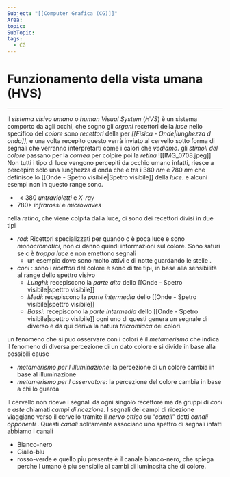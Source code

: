 ```yaml
---
Subject: "[[Computer Grafica (CG)]]"
Area: 
topic: 
SubTopic: 
tags:
  - CG
---
```



# Funzionamento della vista umana (HVS)
---
il _sistema visivo umano_ o _human Visual System_ (_HVS_) è un sistema comporto da agli occhi, che sogno gli _organi_ recettori della _luce_ nello specifico del _colore_ sono _recettori_ della per  _[[Fisica - Onde|lunghezza d onda]]_, e una volta recepito questo verrà inviato al cervello sotto forma di segnali che verranno interpretarti come i calori che _vediamo_. 
gli _stimoli del colore_ passano per la _cornea_ per colpire poi la _retina_
![[IMG_0708.jpeg]]
Non tutti i tipo di luce vengono percepiti da occhio umano infatti, riesce a percepire solo una lunghezza d onda che è tra i $380\ nm$  e $780\ nm$ che definisce lo [[Onde - Spetro visibile|Spetro visibile]] della _luce_. e alcuni esempi non in questo range sono.
- $<380$  _untravioletti_ e _X-ray_  
- $780>$  _infrarossi_ e _microwaves_


nella _retina_, che viene colpita dalla luce, ci sono dei recettori divisi in due tipi  
-  _rod_: Ricettori specializzati per quando c è poca luce e sono _monocromatici_, non ci danno quindi informazioni sul colore. Sono saturi se c è _troppa luce_ e non emettono segnali
	- un esempio dove sono molto attivi e di notte guardando le stelle .   
- _coni_ : sono i _ricettori_ del colore e sono di tre tipi, in base alla sensibilità al range dello spettro visivo
	-  _Lunghi_:  recepiscono la _parte alta_ dello [[Onde - Spetro visibile|spettro visibile]]
	-  _Medi_: recepiscono la _parte intermedia_ dello [[Onde - Spetro visibile|spettro visibile]]
	-  _Bassi_: recepiscono la _parte intermedia_ dello [[Onde - Spetro visibile|spettro visibile]]
	ogni uno di questi genera un segnale di diverso e da qui deriva la natura _tricromiaca_ dei colori.


un fenomeno che si puo osservare con i colori è il _metamerismo_ che  indica il fenomeno di diversa percezione di un dato colore e si divide in base alla possibili cause  
- _metamerismo per l illuminazione_: la percezione di un colore cambia in base al illuminazione
- _metamerismo per l osservatore_: la percezione del colore cambia in base a chi lo guarda

Il cervello non riceve i segnali da ogni singolo recettore ma da gruppi di _coni_ e _aste_ chiamati _campi di ricezione_. I segnali dei campi di ricezione viaggiano verso il cervello tramite il _nervo ottico_ su “_canali_” detti _canali opponenti_ . Questi _canali_ solitamente associano uno spettro di segnali infatti abbiamo i canali 
- Bianco-nero
- Giallo-blu
- rosso-verde
e quello  piu presente è il canale bianco-nero, che spiega perche l umano è piu sensibile ai cambi di luminosità che di colore. 

